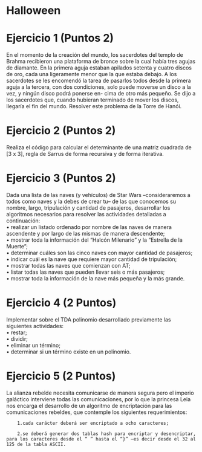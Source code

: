 # Halloween

# Ejercicio 1 (Puntos 2)  
En el momento de la creación del mundo, los sacerdotes del templo de Brahma recibieron una plataforma de bronce sobre la cual había tres agujas de diamante. En la primera aguja estaban apilados setenta y cuatro discos de oro, cada una ligeramente menor que la que estaba debajo. A los sacerdotes se les encomendó la tarea de pasarlos todos desde la primera aguja a la tercera, con dos condiciones, solo puede moverse un disco a la vez, y ningún disco podrá ponerse en- cima de otro más pequeño. Se dijo a los sacerdotes que, cuando hubieran terminado de mover los discos, llegaría el fin del mundo. Resolver este problema de la Torre de Hanói.


# Ejercicio 2 (Puntos 2)  
Realiza el código para calcular el determinante de una matriz cuadrada de [3 x 3], regla de Sarrus de forma recursiva y de forma iterativa.


# Ejercicio 3 (Puntos 2)  
Dada una lista de las naves (y vehículos) de Star Wars –consideraremos a todos como naves y la debes de crear tu– de las que conocemos su nombre, largo, tripulación y cantidad de pasajeros, desarrollar los algoritmos necesarios para resolver las actividades detalladas a continuación:  
• realizar un listado ordenado por nombre de las naves de manera ascendente y por largo de las mismas de manera descendente;  
• mostrar toda la información del “Halcón Milenario” y la “Estrella de la Muerte”;  
• determinar cuáles son las cinco naves con mayor cantidad de pasajeros;  
• indicar cuál es la nave que requiere mayor cantidad de tripulación;  
• mostrar todas las naves que comienzan con AT;  
• listar todas las naves que pueden llevar seis o más pasajeros;  
• mostrar toda la información de la nave más pequeña y la más grande.


# Ejercicio 4 (2 Puntos)  
Implementar sobre el TDA polinomio desarrollado previamente las siguientes actividades:  
• restar;  
• dividir;  
• eliminar un término;  
• determinar si un término existe en un polinomio.  

# Ejercicio 5 (2 Puntos)  

La alianza rebelde necesita comunicarse de manera segura pero el imperio galáctico interviene todas las comunicaciones, por lo que la princesa Leia nos encarga el desarrollo de un algoritmo de encriptación para las comunicaciones rebeldes, que contemple los siguientes requerimientos:    

        1.cada carácter deberá ser encriptado a ocho caracteres;  

        2.se deberá generar dos tablas hash para encriptar y desencriptar, para los caracteres desde el “ ” hasta el “}” –es decir desde el 32 al 125 de la tabla ASCII.
